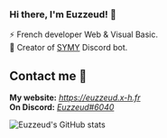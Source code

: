 ### Hi there, I'm Euzzeud! 👋

⚡ French developer Web & Visual Basic.  
🤖 Creator of [SYMY](https://symy.netlify.app/) Discord bot.  

## Contact me 💼

**My website:** *https://euzzeud.x-h.fr*  
**On Discord:** *[Euzzeud#6040](https://dsc.bio/euzzeud)*

![Euzzeud's GitHub stats](https://github-readme-stats.vercel.app/api?username=euzzeud&count_private=true&show_icons=true&theme=onedark&border_radius=10px)


<!--
**euzzeud/euzzeud** is a ✨ _special_ ✨ repository because its `README.md` (this file) appears on your GitHub profile.

Here are some ideas to get you started:

- 🔭 I’m currently working on ...
- 🌱 I’m currently learning ...
- 👯 I’m looking to collaborate on ...
- 🤔 I’m looking for help with ...
- 💬 Ask me about ...
- 📫 How to reach me: ...
- 😄 Pronouns: ...
- ⚡ Fun fact: ...
-->
